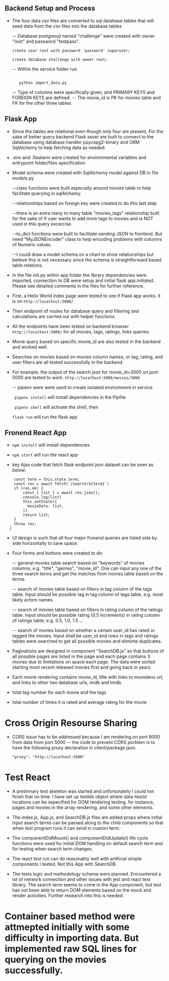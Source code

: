 ## Backend Setup and Process
- The four data csv files are converted to sql database tables that will seed data from the csv files into the database tables

  -- Database postgresql named "challenge" were created with owner "root" and password "testpass".

     ```create user root with password 'password' superuser; ```

     ```create database challenge with owner root; ```

  -- Within the service folder run

     ```pipenv shell

        python import_data.py
     ```

  -- Type of columns were specifically given, and PRIMARY KEYS and FOREIGN KEYS are defined.
  -- The movie_id is PK for movies table and FK for the other three tables


## Flask App
- Since the tables are relational even though only four are present, For the sake of better query backend Flask sever are built to connect to the database using database handler psycopg2-binary and ORM SqlAlchemy to help fetching data as needed.

- .env and .flaskenv were created for environmental variables and entrypoint folder/files specification

- Model schema were created with SqlAlchemy model against DB in file models.py

  --class functions were built especially around movies table to help facilitate querying in sqlAlchemy.

  --relationships based on foreign key were created to do this last step.

  --there is an extra many to many table "movies_tags" relationship built for the sake of if user wants to add more tags to movies and is NOT used in this query excercise.

  --to_dict functions were built to facilitate sending JSON to frontend. But need "MyJSONEncoder" class to help encoding problems with columns of Numeric values.

  --I could draw a model schema on a chart to show relationships but believe this is not necessary since the schema is straightforward based table relations.

- In the file init.py within app folder the library dependencies were imported, connection to DB were setup and     initial flask app initiated. Please see detailed comments in the files for further reference.

- First, a Hello World index page were tested to see if Flask app works. it is on ```http://localhost:5000/```

- Then endpoint of routes for database query and filtering and calculations are carried out with helper functions.

- All the endpoints have been tested on backend browser ```http://localhost:5000/``` for all movies, tags, ratings, links queries.

- Movie query based on specific movie_id are also tested in the backend and worked well.

- Searches on movies based on movies column names, or tag, rating, and user filters are all tested successfully in the backend.

- For example, the output of the search json for movie_id=3000 on port 5000 are tested to work. ```http://localhost:5000/movies/3000```

  -- pipenv were were used to create isolated environment in service

  ``` pipenv install``` will install dependencies in the Pipfile

  ``` pipenv shell``` will activate the shell, then

  ``` flask run ``` will run the flask app

## Fronend React App

- ```npm install``` will install dependencies

- ```npm start``` will run the react app

- key Ajax code that fetch flask endpoint json dataset can be seen as below:
``` searchMovies = async () => {
    const term = this.state.term;
    const res = await fetch(`/search/${term}`)
    if (res.ok) {
        const { list } = await res.json();
        console.log(list)
        this.setState({
          movieData: list,
        })
        return list;
    }
    throw res;
  }
```
- UI design is such that all four major fronend queries are listed side by side horizontally to save space.

- Four forms and buttons were created to do:

  -- general movies table search based on "keywords" of movies columns, e.g. "title", "genres", "movie_id". One can input any one of the three search terms and get the matches from movies table based on the terms.

  -- search of movies table based on filters in tag column of the tags table. Input should be possible tag in tag column of tags table, e.g. most likely actors names.

  -- search of movies table based on filters in rating column of the ratings table. Input should be possible rating (0.5 increments) in rating column of ratings table, e.g. 0.5, 1.0, 1.5 ...

  -- search of movies based on whether a certain user_id has rated or tagged the movies. Input shall be user_id and rows in tags and ratings tables were searched to get all possible movies and eliminte duplicates.

- Paginations are designed in component "SearchDB.js" so that buttons of all possible pages are listed in the page and each page contains 3 movies due to limitations on space each page. The data were sorted starting most recent released movies first and going back in years.

- Each movie rendering contains movie_id, title with links to movielens url, and links to other two database urls, imdb and tmdb.

- total tag number for each movie and the tags

- total number of times it is rated and average rating for the movie

# Cross Origin Resourse Sharing
- CORS issue has to be addressed because I am rendering on port 8000 from data from port 5000
  -- the code to prevent CORS porblem is to have the following proxy declaration in client/package.json.

  ``` "proxy": "http://localhost:5000" ```


# Test React
- A prelimnary test skeleton was started and unfortunately I could not finish that on time. I have set up testIds object where data-testid locations can be sepecified for DOM rendering testing. for instance, pages and movies in the array rendering, and some other elements.

- The index.js, App.js, and SearchDB.js files are added props where initial input search terms can be passed along to the child components so that when test program runs it can send in custom term.

- The componentDidMount() and componentDidUpdate() life cycle functions were used for initial DOM handling on default search term and for testing when search term changes.

- The react test run can do reasonably well with artificial simple components I tested. Not this App with SearchDB.

- The tests logic and methodology scheme were planned. Encountered a lot of network connection and other issues with jest and react test library. The search term seems to come in the App component, but test has not been able to return DOM elements based on the mock and render activities. Further research into this is needed.

# Container based method were attmepted initially with some difficulty in importing data. But implemented raw SQL lines for querying on the movies successfully.
